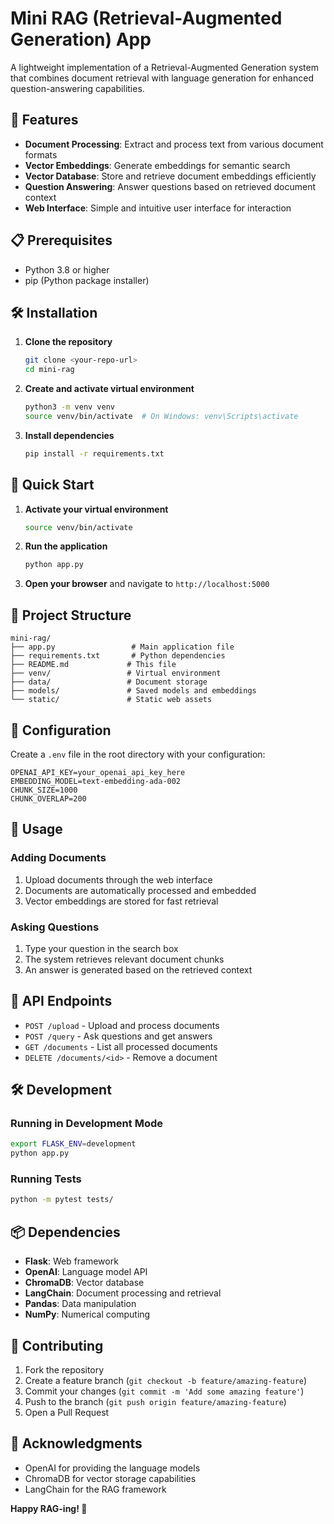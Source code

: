 # Mini RAG (Retrieval-Augmented Generation) App

A lightweight implementation of a Retrieval-Augmented Generation system that combines document retrieval with language generation for enhanced question-answering capabilities.

## 🚀 Features

- **Document Processing**: Extract and process text from various document formats
- **Vector Embeddings**: Generate embeddings for semantic search
- **Vector Database**: Store and retrieve document embeddings efficiently
- **Question Answering**: Answer questions based on retrieved document context
- **Web Interface**: Simple and intuitive user interface for interaction

## 📋 Prerequisites

- Python 3.8 or higher
- pip (Python package installer)

## 🛠️ Installation

1. **Clone the repository**
   ```bash
   git clone <your-repo-url>
   cd mini-rag
   ```

2. **Create and activate virtual environment**
   ```bash
   python3 -m venv venv
   source venv/bin/activate  # On Windows: venv\Scripts\activate
   ```

3. **Install dependencies**
   ```bash
   pip install -r requirements.txt
   ```

## 🚀 Quick Start

1. **Activate your virtual environment**
   ```bash
   source venv/bin/activate
   ```

2. **Run the application**
   ```bash
   python app.py
   ```

3. **Open your browser** and navigate to `http://localhost:5000`

## 📁 Project Structure

```
mini-rag/
├── app.py                 # Main application file
├── requirements.txt       # Python dependencies
├── README.md             # This file
├── venv/                 # Virtual environment
├── data/                 # Document storage
├── models/               # Saved models and embeddings
└── static/               # Static web assets
```

## 🔧 Configuration

Create a `.env` file in the root directory with your configuration:

```env
OPENAI_API_KEY=your_openai_api_key_here
EMBEDDING_MODEL=text-embedding-ada-002
CHUNK_SIZE=1000
CHUNK_OVERLAP=200
```

## 📖 Usage

### Adding Documents

1. Upload documents through the web interface
2. Documents are automatically processed and embedded
3. Vector embeddings are stored for fast retrieval

### Asking Questions

1. Type your question in the search box
2. The system retrieves relevant document chunks
3. An answer is generated based on the retrieved context

## 🧪 API Endpoints

- `POST /upload` - Upload and process documents
- `POST /query` - Ask questions and get answers
- `GET /documents` - List all processed documents
- `DELETE /documents/<id>` - Remove a document

## 🛠️ Development

### Running in Development Mode

```bash
export FLASK_ENV=development
python app.py
```

### Running Tests

```bash
python -m pytest tests/
```

## 📦 Dependencies

- **Flask**: Web framework
- **OpenAI**: Language model API
- **ChromaDB**: Vector database
- **LangChain**: Document processing and retrieval
- **Pandas**: Data manipulation
- **NumPy**: Numerical computing

## 🤝 Contributing

1. Fork the repository
2. Create a feature branch (`git checkout -b feature/amazing-feature`)
3. Commit your changes (`git commit -m 'Add some amazing feature'`)
4. Push to the branch (`git push origin feature/amazing-feature`)
5. Open a Pull Request


## 🙏 Acknowledgments

- OpenAI for providing the language models
- ChromaDB for vector storage capabilities
- LangChain for the RAG framework


**Happy RAG-ing! 🎉**
